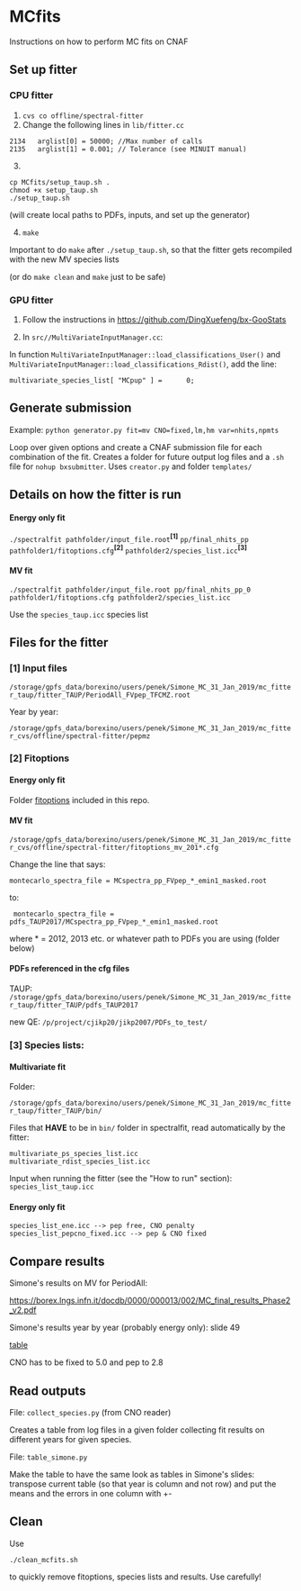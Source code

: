 # MCfits
Instructions on how to perform MC fits on CNAF

## Set up fitter

### CPU fitter

1) ``` cvs co offline/spectral-fitter ```
2) Change the following lines in ```lib/fitter.cc```
```
2134   arglist[0] = 50000; //Max number of calls
2135   arglist[1] = 0.001; // Tolerance (see MINUIT manual)
```

3)
```
cp MCfits/setup_taup.sh .
chmod +x setup_taup.sh
./setup_taup.sh
```
(will create local paths to PDFs, inputs, and set up the generator)

    
4) ```make```

Important to do ```make``` after ```./setup_taup.sh```, so that the fitter gets recompiled with the new MV species lists

(or do ```make clean``` and ```make``` just to be safe)

### GPU fitter

1) Follow the instructions in https://github.com/DingXuefeng/bx-GooStats

2) In ```src//MultiVariateInputManager.cc```:

In function ```MultiVariateInputManager::load_classifications_User()``` and ```MultiVariateInputManager::load_classifications_Rdist()```, add the line:

```multivariate_species_list[ "MCpup" ] =      0;```




## Generate submission

Example: ```python generator.py fit=mv CNO=fixed,lm,hm var=nhits,npmts```

Loop over given options and create a CNAF submission file for each combination of the fit. Creates a folder for future output log files and a ```.sh``` file for ```nohup bxsubmitter```. Uses ```creator.py``` and folder ```templates/```


## Details on how the fitter is run

#### Energy only fit

```./spectralfit pathfolder/input_file.root```<sup>**[1]**</sup> ```pp/final_nhits_pp pathfolder1/fitoptions.cfg```<sup>**[2]**</sup> ```pathfolder2/species_list.icc```<sup>**[3]**</sup> 

#### MV fit

```./spectralfit pathfolder/input_file.root pp/final_nhits_pp_0 pathfolder1/fitoptions.cfg pathfolder2/species_list.icc```

Use the ```species_taup.icc``` species list


## Files for the fitter

### [1] Input files

```/storage/gpfs_data/borexino/users/penek/Simone_MC_31_Jan_2019/mc_fitter_taup/fitter_TAUP/PeriodAll_FVpep_TFCMZ.root```

Year by year:

``` /storage/gpfs_data/borexino/users/penek/Simone_MC_31_Jan_2019/mc_fitter_cvs/offline/spectral-fitter/pepmz ```

### [2] Fitoptions

#### Energy only fit

Folder [fitoptions](fitoptions) included in this repo.

#### MV fit

```/storage/gpfs_data/borexino/users/penek/Simone_MC_31_Jan_2019/mc_fitter_cvs/offline/spectral-fitter/fitoptions_mv_201*.cfg```

Change the line that says:

```montecarlo_spectra_file = MCspectra_pp_FVpep_*_emin1_masked.root```

to:

``` montecarlo_spectra_file = pdfs_TAUP2017/MCspectra_pp_FVpep_*_emin1_masked.root```

where * = 2012, 2013 etc. or whatever path to PDFs you are using (folder below)

#### PDFs referenced in the cfg files

TAUP: ```/storage/gpfs_data/borexino/users/penek/Simone_MC_31_Jan_2019/mc_fitter_taup/fitter_TAUP/pdfs_TAUP2017```

new QE: ```/p/project/cjikp20/jikp2007/PDFs_to_test/```

### [3] Species lists:

#### Multivariate fit

Folder:

```/storage/gpfs_data/borexino/users/penek/Simone_MC_31_Jan_2019/mc_fitter_taup/fitter_TAUP/bin/```

Files that **HAVE** to be in ```bin/``` folder in spectralfit, read automatically by the fitter:

```
multivariate_ps_species_list.icc
multivariate_rdist_species_list.icc
```

Input when running the fitter (see the "How to run" section): ``` species_list_taup.icc```

#### Energy only fit

```
species_list_ene.icc --> pep free, CNO penalty
species_list_pepcno_fixed.icc --> pep & CNO fixed
```

## Compare results

Simone's results on MV for PeriodAll:

https://borex.lngs.infn.it/docdb/0000/000013/002/MC_final_results_Phase2_v2.pdf

Simone's results year by year (probably energy only): slide 49


[table](simone_results.png)

CNO has to be fixed to 5.0 and pep to 2.8



## Read outputs

File: ```collect_species.py``` (from CNO reader)

Creates a table from log files in a given folder collecting fit results on different years for given species. 

File: ```table_simone.py```

Make the table to have the same look as tables in Simone's slides: transpose current table (so that year is column and not row) and put the means and the errors in one column with +-


## Clean

Use

```console
./clean_mcfits.sh
```

to quickly remove fitoptions, species lists and results. Use carefully!
